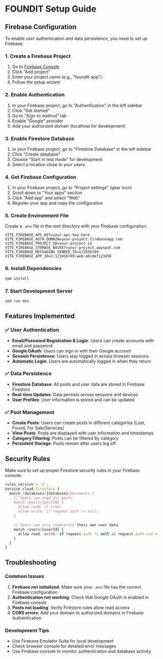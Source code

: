 # FOUNDIT Setup Guide

## Firebase Configuration

To enable user authentication and data persistence, you need to set up Firebase:

### 1. Create a Firebase Project

1. Go to [Firebase Console](https://console.firebase.google.com/)
2. Click "Add project"
3. Enter your project name (e.g., "foundit-app")
4. Follow the setup wizard

### 2. Enable Authentication

1. In your Firebase project, go to "Authentication" in the left sidebar
2. Click "Get started"
3. Go to "Sign-in method" tab
4. Enable "Google" provider
5. Add your authorized domain (localhost for development)

### 3. Enable Firestore Database

1. In your Firebase project, go to "Firestore Database" in the left sidebar
2. Click "Create database"
3. Choose "Start in test mode" for development
4. Select a location close to your users

### 4. Get Firebase Configuration

1. In your Firebase project, go to "Project settings" (gear icon)
2. Scroll down to "Your apps" section
3. Click "Add app" and select "Web"
4. Register your app and copy the configuration

### 5. Create Environment File

Create a `.env` file in the root directory with your Firebase configuration:

```env
VITE_FIREBASE_API_KEY=your-api-key-here
VITE_FIREBASE_AUTH_DOMAIN=your-project.firebaseapp.com
VITE_FIREBASE_PROJECT_ID=your-project-id
VITE_FIREBASE_STORAGE_BUCKET=your-project.appspot.com
VITE_FIREBASE_MESSAGING_SENDER_ID=123456789
VITE_FIREBASE_APP_ID=1:123456789:web:abcdef123456
```

### 6. Install Dependencies

```bash
npm install
```

### 7. Start Development Server

```bash
npm run dev
```

## Features Implemented

### ✅ User Authentication
- **Email/Password Registration & Login**: Users can create accounts with email and password
- **Google OAuth**: Users can sign in with their Google account
- **Session Persistence**: Users stay logged in across browser sessions
- **Automatic Login**: Users are automatically logged in when they return

### ✅ Data Persistence
- **Firestore Database**: All posts and user data are stored in Firebase Firestore
- **Real-time Updates**: Data persists across sessions and devices
- **User Profiles**: User information is stored and can be updated

### ✅ Post Management
- **Create Posts**: Users can create posts in different categories (Lost, Found, For Sale/Services)
- **View Posts**: Posts are displayed with user information and timestamps
- **Category Filtering**: Posts can be filtered by category
- **Persistent Storage**: Posts remain after users log off

## Security Rules

Make sure to set up proper Firestore security rules in your Firebase console:

```javascript
rules_version = '2';
service cloud.firestore {
  match /databases/{database}/documents {
    // Users can read all posts
    match /posts/{postId} {
      allow read: if true;
      allow write: if request.auth != null;
    }
    
    // Users can only read/write their own user data
    match /users/{userId} {
      allow read, write: if request.auth != null && request.auth.uid == userId;
    }
  }
}
```

## Troubleshooting

### Common Issues

1. **Firebase not initialized**: Make sure your `.env` file has the correct Firebase configuration
2. **Authentication not working**: Check that Google OAuth is enabled in Firebase console
3. **Posts not loading**: Verify Firestore rules allow read access
4. **CORS errors**: Add your domain to authorized domains in Firebase Authentication

### Development Tips

- Use Firebase Emulator Suite for local development
- Check browser console for detailed error messages
- Use Firebase console to monitor authentication and database activity 